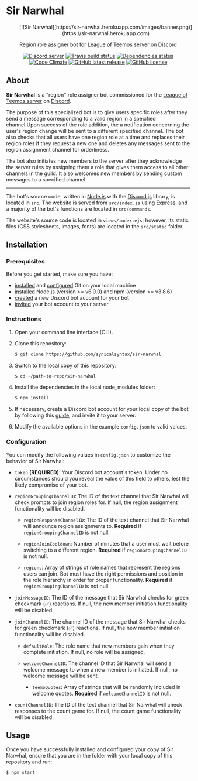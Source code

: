 # Sir Narwhal

<div align="center">
  <div style="width:546px">
    <p>
      [![Sir Narwhal](https://sir-narwhal.herokuapp.com/images/banner.png)](https://sir-narwhal.herokuapp.com)
    </p>
  </div>

  <p>Region role assigner bot for League of Teemos server on Discord</p>

  [![Discord server](https://discordapp.com/api/guilds/264282097164746752/embed.png)](http://discord.gg/YY8Senp)
  [![Travis build status](https://img.shields.io/travis/synicalsyntax/sir-narwhal.svg)](https://travis-ci.org/synicalsyntax/sir-narwhal)
  [![Dependencies status](https://david-dm.org/synicalsyntax/sir-narwhal/status.svg)](https://david-dm.org/synicalsyntax/sir-narwhal)
  [![Code Climate](https://img.shields.io/codeclimate/github/synicalsyntax/sir-narwhal.svg)](https://codeclimate.com/github/synicalsyntax/sir-narwhal)
  [![GitHub latest release](https://img.shields.io/github/release/synicalsyntax/sir-narwhal.svg)](http://github.com/synicalsyntax/sir-narwhal/releases/latest/)
  [![GitHub license](https://img.shields.io/badge/license-MIT-blue.svg)](https://raw.githubusercontent.com/synicalsyntax/sir-narwhal/master/LICENSE)
</div>

## About

**Sir Narwhal** is a "region" role assigner bot commissioned for the [League of
Teemos server](http://discord.gg/YY8Senp) on [Discord](https://discordapp.com).

The purpose of this specialized bot is to give users specific roles after they
send a message corresponding to a valid region in a specified channel.Upon
success of the role addition, the a notification concerning the user's region
change will be sent to a different specified channel. The bot also checks that
all users have one region role at a time and replaces their region roles if they
request a new one and deletes any messages sent to the region assignment channel
for orderliness.

The bot also initiates new members to the server after they acknowledge the
server rules by assigning them a role that gives them access to all other
channels in the guild. It also welcomes new members by sending custom messages
to a specified channel.

---

The bot's source code, written in [Node.js](https://nodejs.org/en/about/) with
the [Discord.js](https://github.com/hydrabolt/discord.js) library, is located in
`src`. The website is served from `src/index.js` using
[Express](https://github.com/expressjs/express), and a majority of the bot's
functions are located in `src/commands`.

The website's source code is located in `views/index.ejs`; however, its
static files (CSS stylesheets, images, fonts) are located in the
`src/static` folder.

## Installation

### Prerequisites

Before you get started, make sure you have:
   * [installed](https://git-scm.com/book/en/v2/Getting-Started-Installing-Git)
   and
   [configured](https://git-scm.com/book/en/v2/Getting-Started-First-Time-Git-Setup)
   Git on your local machine
   * [installed](https://docs.npmjs.com/getting-started/installing-node)
   Node.js (version >= v6.0.0) and npm (version >= v3.8.6)
   * [created](https://twentysix26.github.io/Red-Docs/red_guide_bot_accounts/#creating-a-new-bot-account)
   a new Discord bot account for your bot
   * [invited](https://twentysix26.github.io/Red-Docs/red_guide_bot_accounts/#adding-the-bot-account-to-your-server)
   your bot account to your server

### Instructions

1. Open your command line interface (CLI).

2. Clone this repository:
    ```sh
    $ git clone https://github.com/synicalsyntax/sir-narwhal
    ```

3. Switch to the local copy of this repository:
    ```sh
    $ cd ~/path-to-repo/sir-narwhal
    ```

4. Install the dependencies in the local node_modules folder:
    ```sh
    $ npm install
    ```

5. If necessary, create a Discord bot account for your local copy of the bot by
following this
[guide](https://twentysix26.github.io/Red-Docs/red_guide_bot_accounts/), and
invite it to your server.

6. Modify the available options in the example `config.json` to valid values.

### Configuration

You can modify the following values in `config.json` to customize the behavior
of Sir Narwhal:

* `token` **(REQUIRED)**: Your Discord bot account's token. Under no
circumstances should you reveal the value of this field to others, lest the
likely compromise of your bot.

* `regionGroupingChannelID`: The ID of the text channel that Sir Narwhal will
check prompts to join region roles for. If null, the region assignment
functionality will be disabled.

    * `regionResponseChannelID`: The ID of the text channel that Sir Narwhal
    will announce region assignments to. **Required** if
    `regionGroupingChannelID` is not null.

    * `regionJoinCooldown`: Number of minutes that a user must wait before
    switching to a different region. **Required** if `regionGroupingChannelID`
    is not null.

    * `regions`: Array of strings of role names that represent the regions
    users can join. Bot must have the right permissions and position in the role
    hierarchy in order for proper functionality. **Required** if
    `regionGroupingChannelID` is not null.

* `joinMessageID`: The ID of the message that Sir Narwhal checks for green
checkmark (✅) reactions. If null, the new member initiation functionality will
be disabled.

* `joinChannelID`: The channel ID of the message that Sir Narwhal checks for
green checkmark (✅) reactions. If null, the new member initiation functionality
will be disabled.

    * `defaultRole`: The role name that new members gain when they complete
    initiation. If null, no role will be assigned.

    * `welcomeChannelID`: The channel ID that Sir Narwhal will send a welcome
    message to when a new member is initiated. If null, no welcome message will
    be sent.

        * `teemoQuotes`: Array of strings that will be randomly included in
        welcome quotes. **Required** if `welcomeChannelID` is not null.

* `countChannelID`: The ID of the text channel that Sir Narwhal will
check responses to the count game for. If null, the count game functionality
will be disabled.

## Usage

Once you have successfully installed and configured your copy of Sir Narwhal,
ensure that you are in the folder with your local copy of this repository and
run:

```sh
$ npm start
```
